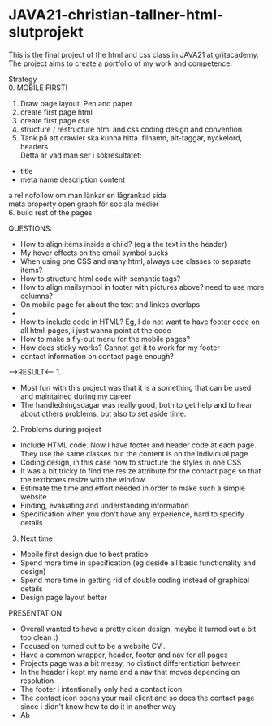 # JAVA21-christian-tallner-html-slutprojekt  
This is the final project of the html and css class in JAVA21 at gritacademy.  
The project aims to create a portfolio of my work and competence.  
  
Strategy  
0. MOBILE FIRST!
1. Draw page layout. Pen and paper  
2. create first page html  
3. create first page css  
4. structure / restructure html and css coding design and convention  
5. Tänk på att crawler ska kunna hitta. filnamn, alt-taggar, nyckelord, headers  
Detta är vad man ser i sökresultatet:  
- title  
- meta name description content  
  
a rel nofollow om man länkar en lågrankad sida  
meta property open graph för sociala medier  
6. build rest of the pages  
  
  
QUESTIONS:
- How to align items inside a child? (eg a the text in the header)  
- My hover effects on the email symbol sucks  
- When using one CSS and many html, always use classes to separate items?  
- How to structure html code with semantic tags?  
- How to align mailsymbol in footer with pictures above? need to use more columns? 
- On mobile page for about the text and linkes overlaps
-
- How to include code in HTML? Eg, I do not want to have footer code on all html-pages, i just wanna point at the code
- How to make a fly-out menu for the mobile pages?
- How does sticky works? Cannot get it to work for my footer
- contact information on contact page enough?


-->RESULT<--
1. 
- Most fun with this project was that it is a something that can be used and maintained during my career
- The handledningsdagar was really good, both to get help and to hear about others problems, but also to set aside time.

2. Problems during project
- Include HTML code. Now I have footer and header code at each page. They use the same classes but the content is on the individual page
- Coding design, in this case how to structure the styles in one CSS
- It was a bit tricky to find the resize attribute for the contact page so that the textboxes resize with the window
- Estimate the time and effort needed in order to make such a simple website
- Finding, evaluating and understanding information
- Specification when you don't have any experience, hard to specify details

3. Next time
- Mobile first design due to best pratice
- Spend more time in specification (eg deside all basic functionality and design)
- Spend more time in getting rid of double coding instead of graphical details
- Design page layout better


PRESENTATION
- Overall wanted to have a pretty clean design, maybe it turned out a bit too clean :)
- Focused on turned out to be a website CV...
- Have a common wrapper, header, footer and nav for all pages
- Projects page was a bit messy, no distinct differentiation between
- In the header i kept my name and a nav that moves depending on resolution
- The footer i intentionally only had a contact icon
- The contact icon opens your mail client and so does the contact page since i didn't know how to do it in another way
- Ab
